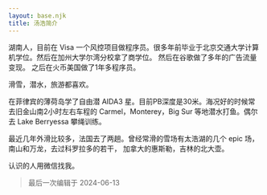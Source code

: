 ```yaml
---
layout: base.njk
title: 汤浩简介
---
```


湖南人，目前在 Visa 一个风控项目做程序员。很多年前毕业于北京交通大学计算机学位。然后在加州大学尔湾分校拿了商学位。 然后在谷歌做了多年的广告流量变现。 之后在火币美国做了1年多程序员。

滑雪，潜水，旅游都喜欢。 

在菲律宾的薄荷岛学了自由潜 AIDA3 星。目前PB深度是30米。海况好的时候常去旧金山南2小时左右车程的 Carmel，Monterey，Big Sur 等地潜水打鱼。偶尔去 Lake Berryessa 攀绳训练。

最近几年外滑比较多，法国去了两趟。曾经常滑的雪场有太浩湖的几个 epic 场，南山和万龙，去过科罗拉多的若干， 加拿大的惠斯勒，吉林的北大壶。

认识的人用微信找我。

> 最后一次编辑于 2024-06-13